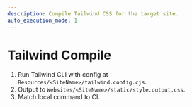 ```yaml
---
description: Compile Tailwind CSS for the target site.
auto_execution_mode: 1
---
```


# Tailwind Compile
1. Run Tailwind CLI with config at `Resources/<SiteName>/tailwind.config.cjs`.
2. Output to `Websites/<SiteName>/static/style.output.css`.
3. Match local command to CI.